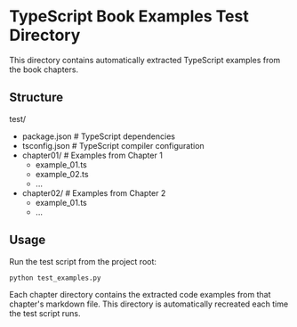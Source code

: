# TypeScript Book Examples Test Directory

This directory contains automatically extracted TypeScript examples from the book chapters.

## Structure

test/
- package.json         # TypeScript dependencies
- tsconfig.json        # TypeScript compiler configuration
- chapter01/           # Examples from Chapter 1
  - example_01.ts
  - example_02.ts
  - ...
- chapter02/           # Examples from Chapter 2
  - example_01.ts
  - ...

## Usage
Run the test script from the project root:
```bash
python test_examples.py
```

Each chapter directory contains the extracted code examples from that chapter's markdown file.
This directory is automatically recreated each time the test script runs.

